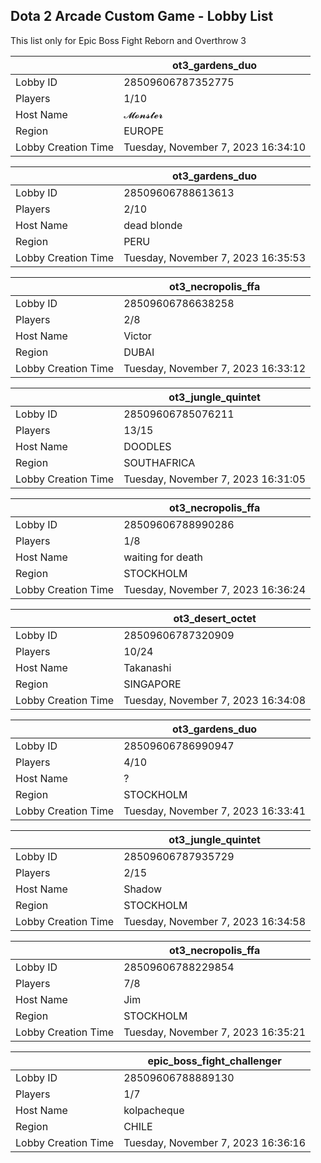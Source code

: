 ## Dota 2 Arcade Custom Game - Lobby List

This list only for Epic Boss Fight Reborn and Overthrow 3

|  | ot3_gardens_duo |
| ------ | ------ |
| Lobby ID | 28509606787352775 |
| Players | 1/10 |
| Host Name | 𝓜𝓸𝓷𝓼𝓽𝓮𝓻 |
| Region | EUROPE |
| Lobby Creation Time | Tuesday, November 7, 2023 16:34:10 |


|  | ot3_gardens_duo |
| ------ | ------ |
| Lobby ID | 28509606788613613 |
| Players | 2/10 |
| Host Name | dead blonde |
| Region | PERU |
| Lobby Creation Time | Tuesday, November 7, 2023 16:35:53 |


|  | ot3_necropolis_ffa |
| ------ | ------ |
| Lobby ID | 28509606786638258 |
| Players | 2/8 |
| Host Name | Victor |
| Region | DUBAI |
| Lobby Creation Time | Tuesday, November 7, 2023 16:33:12 |


|  | ot3_jungle_quintet |
| ------ | ------ |
| Lobby ID | 28509606785076211 |
| Players | 13/15 |
| Host Name | DOODLES |
| Region | SOUTHAFRICA |
| Lobby Creation Time | Tuesday, November 7, 2023 16:31:05 |


|  | ot3_necropolis_ffa |
| ------ | ------ |
| Lobby ID | 28509606788990286 |
| Players | 1/8 |
| Host Name | waiting for death |
| Region | STOCKHOLM |
| Lobby Creation Time | Tuesday, November 7, 2023 16:36:24 |


|  | ot3_desert_octet |
| ------ | ------ |
| Lobby ID | 28509606787320909 |
| Players | 10/24 |
| Host Name | Takanashi |
| Region | SINGAPORE |
| Lobby Creation Time | Tuesday, November 7, 2023 16:34:08 |


|  | ot3_gardens_duo |
| ------ | ------ |
| Lobby ID | 28509606786990947 |
| Players | 4/10 |
| Host Name | ? |
| Region | STOCKHOLM |
| Lobby Creation Time | Tuesday, November 7, 2023 16:33:41 |


|  | ot3_jungle_quintet |
| ------ | ------ |
| Lobby ID | 28509606787935729 |
| Players | 2/15 |
| Host Name | Shadow |
| Region | STOCKHOLM |
| Lobby Creation Time | Tuesday, November 7, 2023 16:34:58 |


|  | ot3_necropolis_ffa |
| ------ | ------ |
| Lobby ID | 28509606788229854 |
| Players | 7/8 |
| Host Name | Jim |
| Region | STOCKHOLM |
| Lobby Creation Time | Tuesday, November 7, 2023 16:35:21 |


|  | epic_boss_fight_challenger |
| ------ | ------ |
| Lobby ID | 28509606788889130 |
| Players | 1/7 |
| Host Name | kolpacheque |
| Region | CHILE |
| Lobby Creation Time | Tuesday, November 7, 2023 16:36:16 |


